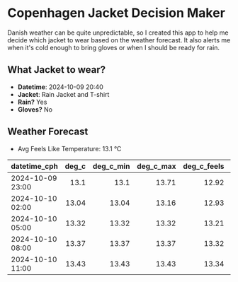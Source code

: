 
# Copenhagen Jacket Decision Maker

Danish weather can be quite unpredictable, so I created this app to help me decide which jacket to wear based on the weather forecast. 
It also alerts me when it's cold enough to bring gloves or when I should be ready for rain.

## What Jacket to wear?

- **Datetime**: 2024-10-09 20:40
- **Jacket**: Rain Jacket and T-shirt
- **Rain?** Yes
- **Gloves?** No

## Weather Forecast
- Avg Feels Like Temperature: 13.1 °C

| datetime_cph     |   deg_c |   deg_c_min |   deg_c_max |   deg_c_feels | weather   | wind   | rain   |
|:-----------------|--------:|------------:|------------:|--------------:|:----------|:-------|:-------|
| 2024-10-09 23:00 |   13.1  |       13.1  |       13.71 |         12.92 | Clouds    | Low    | None   |
| 2024-10-10 02:00 |   13.04 |       13.04 |       13.16 |         12.93 | Rain      | Low    | Medium |
| 2024-10-10 05:00 |   13.32 |       13.32 |       13.32 |         13.21 | Rain      | Medium | Medium |
| 2024-10-10 08:00 |   13.37 |       13.37 |       13.37 |         13.32 | Rain      | Low    | High   |
| 2024-10-10 11:00 |   13.43 |       13.43 |       13.43 |         13.34 | Rain      | Low    | Medium |
        